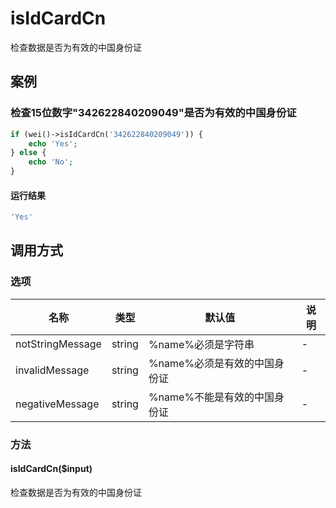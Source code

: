 isIdCardCn
==========

检查数据是否为有效的中国身份证

案例
----

### 检查15位数字"342622840209049"是否为有效的中国身份证
```php
if (wei()->isIdCardCn('342622840209049')) {
    echo 'Yes';
} else {
    echo 'No';
}
```

#### 运行结果
```php
'Yes'
```

调用方式
--------

### 选项

| 名称                | 类型    | 默认值                           | 说明              |
|---------------------|---------|----------------------------------|-------------------|
| notStringMessage    | string  | %name%必须是字符串               | -                 |
| invalidMessage      | string  | %name%必须是有效的中国身份证     | -                 |
| negativeMessage     | string  | %name%不能是有效的中国身份证     | -                 |

### 方法

#### isIdCardCn($input)
检查数据是否为有效的中国身份证
